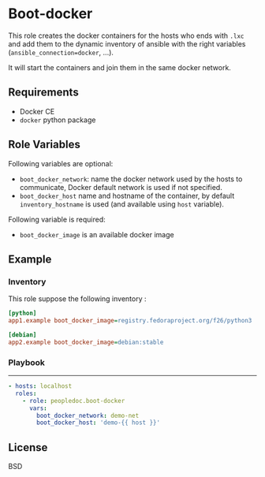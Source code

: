 Boot-docker
==============

This role creates the docker containers for the hosts who ends with `.lxc` and
add them to the dynamic inventory of ansible with the right variables
(`ansible_connection=docker`, ...).

It will start the containers and join them in the same docker network.

Requirements
------------

* Docker CE
* `docker` python package

Role Variables
--------------

Following variables are optional:
* `boot_docker_network`: name the docker network used by the hosts to
communicate, Docker default network is used if not specified.
* `boot_docker_host` name and hostname of the container, by default
`inventory_hostname` is used (and available using `host` variable).

Following variable is required:
* `boot_docker_image` is an available docker image


Example
-------

### Inventory

This role suppose the following inventory :

```ini
[python]
app1.example boot_docker_image=registry.fedoraproject.org/f26/python3

[debian]
app2.example boot_docker_image=debian:stable
```

### Playbook
------------

```yaml
- hosts: localhost
  roles:
    - role: peopledoc.boot-docker
      vars:
        boot_docker_network: demo-net
        boot_docker_host: 'demo-{{ host }}'
```

License
--------

BSD
